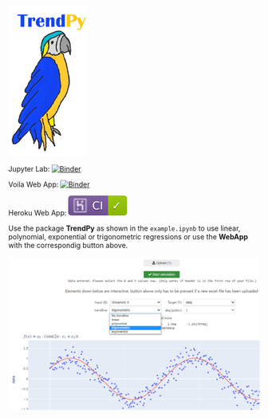 <img src="figures/logo.jpg"  height="300"  />

Jupyter Lab:   [![Binder](https://mybinder.org/badge_logo.svg)](https://mybinder.org/v2/gh/zolabar/trendPy/HEAD)

Voila Web App: [![Binder](https://mybinder.org/badge_logo.svg)](https://mybinder.org/v2/gh/zolabar/trendPy/HEAD?urlpath=voila%2Frender%2F/trendpy_webapp.ipynb)

Heroku Web App: [![example badge](figures/succeeded.svg)](https://iexfinder.herokuapp.com/)

Use the package **TrendPy** as shown in the ```example.ipynb``` to use linear, polynomial, exponential or trigonometric regressions or use the **WebApp** with the correspondig button above.

<img src="figures/screenshot2.PNG"  />


